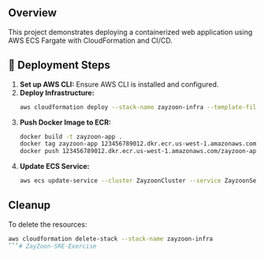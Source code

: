## Overview
This project demonstrates deploying a containerized web application using AWS ECS Fargate with CloudFormation and CI/CD.

## 📌 Deployment Steps
1. **Set up AWS CLI:** Ensure AWS CLI is installed and configured.
2. **Deploy Infrastructure:**
   ```sh
   aws cloudformation deploy --stack-name zayzoon-infra --template-file infra/cloudformation.yaml
   ```
3. **Push Docker Image to ECR:**
   ```sh
   docker build -t zayzoon-app .
   docker tag zayzoon-app 123456789012.dkr.ecr.us-west-1.amazonaws.com/zayzoon-app:latest
   docker push 123456789012.dkr.ecr.us-west-1.amazonaws.com/zayzoon-app:latest
   ```
4. **Update ECS Service:**
   ```sh
   aws ecs update-service --cluster ZayzoonCluster --service ZayzoonService --force-new-deployment
   ```

## Cleanup
To delete the resources:
```sh
aws cloudformation delete-stack --stack-name zayzoon-infra
```# ZayZoon-SRE-Exercise
